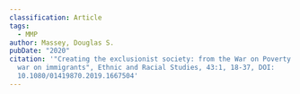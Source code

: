 ```yaml
---
classification: Article
tags:
  - MMP
author: Massey, Douglas S.
pubDate: "2020"
citation: '"Creating the exclusionist society: from the War on Poverty to the
  war on immigrants", Ethnic and Racial Studies, 43:1, 18-37, DOI:
  10.1080/01419870.2019.1667504'
---
```

